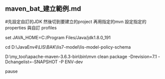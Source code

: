 maven_bat_建立範例.md
----
#先設定自訂的JDK 然後切到要建立的project 再用指定的mvn 設定指定的properties 與自訂 profiles


set JAVA_HOME=C:/Program Files/Java/jdk1.8.0_191

cd  D:\JavaEnv4\LIS\BAK\lis7-model\lis-model-policy-schema 

D:\my_tool\apache-maven-3.6.3-bin\bin\mvn clean package  -Drevision=7.1 -Dchangelist=-SNAPSHOT -P ENV-dev

pause